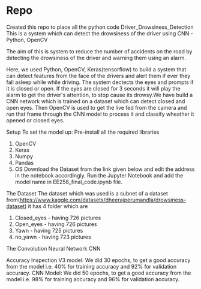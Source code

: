 # Repo
Created this repo to place all the python code 
Driver_Drowsiness_Detection
This is a system which can detect the drowsiness of the driver using CNN - Python, OpenCV

The aim of this is system to reduce the number of accidents on the road by detecting the drowsiness of the driver and warning them using an alarm.

Here, we used Python, OpenCV, Keras(tensorflow) to build a system that can detect features from the face of the drivers and alert them if ever they fall asleep while while driving. The system dectects the eyes and prompts if it is closed or open. If the eyes are closed for 3 seconds it will play the alarm to get the driver's attention, to stop cause its drowsy.We have build a CNN network which is trained on a dataset which can detect closed and open eyes. Then OpenCV is used to get the live fed from the camera and run that frame through the CNN model to process it and classify wheather it opened or closed eyes.

Setup
To set the model up:
Pre-install all the required libraries
1) OpenCV
2) Keras
3) Numpy
4) Pandas
5) OS
Download the Dataset from the link given below and edit the address in the notebook accordingly.
Run the Jupyter Notebook and add the model name in EE258_final_code.ipynb file.

The Dataset
The dataset which was used is a subnet of a dataset from(https://www.kaggle.com/datasets/dheerajperumandla/drowsiness-dataset)
it has 4 folder which are
1) Closed_eyes - having 726 pictures
2) Open_eyes - having 726 pictures
3) Yawn - having 725 pictures
4) no_yawn - having 723 pictures

The Convolution Neural Network
CNN

Accuracy
Inspection V3 model:
We did 30 epochs, to get a good accuracy from the model i.e. 40% for training accuracy and 92% for validation accuracy.
CNN Model:
We did 50 epochs, to get a good accuracy from the model i.e. 98% for training accuracy and 96% for validation accuracy.

